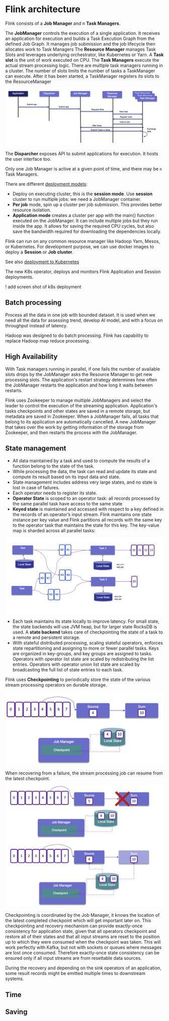 # Flink architecture

Flink consists of a **Job Manager** and n **Task Managers**. 

The **JobManager** controls the execution of a single application. It receives an application for execution and builds a Task Execution Graph from the defined Job Graph. It manages job submission and the job lifecycle then allocates work to Task Managers
The **Resource Manager** manages Task Slots and leverages underlying orchestrator, like Kubernetes or Yarn.
A **Task slot** is the unit of work executed on CPU.
The **Task Managers** execute the actual stream processing logic. There are multiple task managers running in a cluster. The number of slots limits the number of tasks a TaskManager can execute. After it has been started, a TaskManager registers its slots to the ResourceManager

![](./images/flink-components.png)

The **Disparcher** exposes API to submit applications for execution. It hosts the user interface too.

Only one Job Manager is active at a given point of time, and there may be `n` Task Managers.

There are different [deployment models](https://ci.apache.org/projects/flink/flink-docs-release-1.14/ops/deployment/): 

* Deploy on executing cluster, this is the **session mode**. Use **session** cluster to run multiple jobs: we need a JobManager container. 
* **Per job** mode, spin up a cluster per job submission. This provides better resource isolation. 
* **Application mode** creates a cluster per app with the main() function executed on the JobManager. It can include multiple jobs but they run inside the app. It allows for saving the required CPU cycles, but also save the bandwidth required for downloading the dependencies locally.

Flink can run on any common resource manager like Hadoop Yarn, Mesos, or Kubernetes. For development purpose, we can use docker images to deploy a **Session** or **Job cluster**.

See also [deployment to Kubernetes](./k8s-deploy.md)

The new K8s operator, deploys and monitors Flink Application and Session deployments.

! add screen shot of k8s deployment

## Batch processing

Process all the data in one job with bounded dataset. It is used when we need all the data for assessing trend, develop AI model, and with a focus on throughput instead of latency.

Hadoop was designed to do batch processing. Flink has capability to replace Hadoop map reduce processing.

## High Availability


With Task managers running in parallel, if one fails the number of available slots drops by the JobManager asks the Resource Manager to get new processing slots. The application's restart strategy determines how often the JobManager restarts the application and how long it waits between restarts.

Flink uses Zookeeper to manage multiple JobManagers and select the leader to control the execution of the streaming application. Application's tasks checkpoints and other states are saved in a remote storage, but metadata are saved in Zookeeper. When a JobManager fails, all tasks that belong to its application are automatically cancelled. A new JobManager that takes over the work by getting information of the storage from Zookeeper, and then restarts the process with the JobManager.

## State management

* All data maintained by a task and used to compute the results of a function belong to the state of the task.
* While processing the data, the task can read and update its state and compute its result based on its input data and state.
* State management includes address very large states, and no state is lost in case of failures.
* Each operator needs to register its state.
* **Operator State** is scoped to an operator task: all records processed by the same parallel task have access to the same state
* **Keyed state** is maintained and accessed with respect to a key defined in the records of an operator’s input stream. Flink maintains one state instance per key value and Flink partitions all records with the same key to the operator task that maintains the state for this key. The key-value map is sharded across all parallel tasks:

![](./images/key-state.png)

* Each task maintains its state locally to improve latency. For small state, the state backends will use JVM heap, but for larger state RocksDB is used. A **state backend** takes care of checkpointing the state of a task to a remote and persistent storage.
* With stateful distributed processing, scaling stateful operators, enforces state repartitioning and assigning to more or fewer parallel tasks. Keys are organized in key-groups, and key groups are assigned to tasks. Operators with operator list state are scaled by redistributing the list entries. Operators with operator union list state are scaled by broadcasting the full list of state entries to each task.

Flink uses **Checkpointing** to periodically store the state of the various stream processing operators on durable storage. 

![](./images/checkpoint.png)

When recovering from a failure, the stream processing job can resume from the latest checkpoint. 

![](./images/recover-checkpoint.png)

Checkpointing is coordinated by the Job Manager, it knows the location of the latest completed checkpoint which will get important later on. This checkpointing and recovery mechanism can provide exactly-once consistency for application state, given that all operators checkpoint and restore all of their states and that all input streams are reset to the position up to which they were consumed when the checkpoint was taken. This will work perfectly with Kafka, but not with sockets or queues where messages are lost once consumed. Therefore exactly-once state consistency can be ensured only if all input streams are from resettable data sources.

During the recovery and depending on the sink operators of an application, some result records might be emitted multiple times to downstream systems.


## Time 

## Saving 